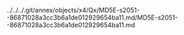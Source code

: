 ../../../.git/annex/objects/x4/Qx/MD5E-s2051--86871028a3cc3b6a1de012929654ba11.md/MD5E-s2051--86871028a3cc3b6a1de012929654ba11.md
